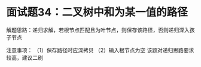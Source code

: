 # 面试题34：二叉树中和为某一值的路径

解题思路：递归求解，若根节点匹配且为叶节点，则保存该路径，否则递归深入孩子节点

注意事项： （1）保存路径时应深拷贝 （2）输入根节点为空 该题对递归思路要求较高，建议二刷